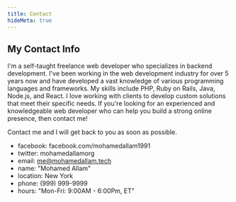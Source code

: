 ```yaml
---
title: Contact
hideMeta: true
---
```


## My Contact Info
I'm a self-taught freelance web developer who specializes in backend development. I've been working in the web development industry for over 5 years now and have developed a vast knowledge of various programming languages and frameworks. My skills include PHP, Ruby on Rails, Java, Node.js, and React. I love working with clients to develop custom solutions that meet their specific needs. If you're looking for an experienced and knowledgeable web developer who can help you build a strong online presence, then contact me!

Contact me and I will get back to you as soon as possible.

- facebook: facebook.com/mohamedallam1991
- twitter: mohamedallamorg
- email: me@mohamedallam.tech
- name: "Mohamed Allam"
- location: New York
- phone: (999) 999-9999
- hours: "Mon-Fri: 9:00AM - 6:00Pm, ET"

